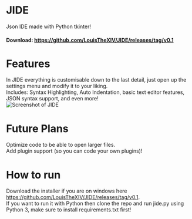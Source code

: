 # JIDE
Json IDE made with Python tkinter!
#### Download: https://github.com/LouisTheXIV/JIDE/releases/tag/v0.1

# Features
In JIDE everything is customisable down to the last detail, just open up the settings menu and modify it to your liking.  
Includes: Syntax Highlighting, Auto Indentation, basic text editor features, JSON syntax support, and even more!  
![Screenshot of JIDE](https://cdn.discordapp.com/attachments/753096420680138812/888458780562567188/unknown.png)

# Future Plans
Optimize code to be able to open larger files.  
Add plugin support (so you can code your own plugins)!

# How to run
Download the installer if you are on windows here https://github.com/LouisTheXIV/JIDE/releases/tag/v0.1.  
If you want to run it with Python then clone the repo and run jide.py using Python 3, make sure to install requirements.txt first!
